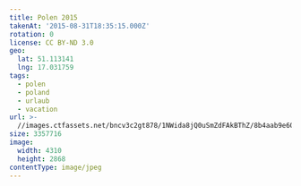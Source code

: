 ```yaml
---
title: Polen 2015
takenAt: '2015-08-31T18:35:15.000Z'
rotation: 0
license: CC BY-ND 3.0
geo:
  lat: 51.113141
  lng: 17.031759
tags:
  - polen
  - poland
  - urlaub
  - vacation
url: >-
  //images.ctfassets.net/bncv3c2gt878/1NWida8jQ0uSmZdFAkBThZ/8b4aab9e6004bcaacbb4e0f48fa084f5/polen-2015_25656873930_o
size: 3357716
image:
  width: 4310
  height: 2868
contentType: image/jpeg
---
```


